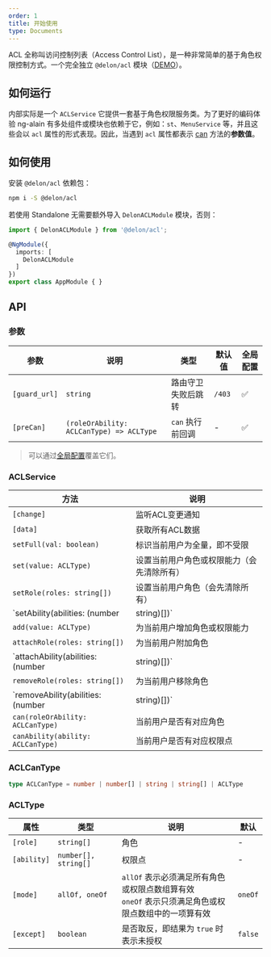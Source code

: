 ```yaml
---
order: 1
title: 开始使用
type: Documents
---
```


ACL 全称叫访问控制列表（Access Control List），是一种非常简单的基于角色权限控制方式。一个完全独立 `@delon/acl` 模块（[DEMO](//ng-alain.github.io/ng-alain/#/logics/acl)）。

## 如何运行

内部实际是一个 `ACLService` 它提供一套基于角色权限服务类。为了更好的编码体验 ng-alain 有多处组件或模块也依赖于它，例如：`st`、`MenuService` 等，并且这些会以 `acl` 属性的形式表现。因此，当遇到 `acl` 属性都表示 [can](#ACLCanType) 方法的**参数值**。

## 如何使用

安装 `@delon/acl` 依赖包：

```bash
npm i -S @delon/acl
```

若使用 Standalone 无需要额外导入 `DelonACLModule` 模块，否则：

```typescript
import { DelonACLModule } from '@delon/acl';

@NgModule({
  imports: [
    DelonACLModule
  ]
})
export class AppModule { }
```

## API

### 参数

| 参数 | 说明 | 类型 | 默认值 | 全局配置 |
|----|----|----|-----|------|
| `[guard_url]` | `string` | 路由守卫失败后跳转 | `/403` | ✅ |
| `[preCan]` | `(roleOrAbility: ACLCanType) => ACLType` | `can` 执行前回调 | - | ✅ |

> 可以通过[全局配置](/docs/global-config)覆盖它们。

### ACLService

| 方法 | 说明 |
|----|----|
| `[change]` | 监听ACL变更通知 |
| `[data]` | 获取所有ACL数据 |
| `setFull(val: boolean)` | 标识当前用户为全量，即不受限 |
| `set(value: ACLType)` | 设置当前用户角色或权限能力（会先清除所有） |
| `setRole(roles: string[])` | 设置当前用户角色（会先清除所有） |
| `setAbility(abilities: (number | string)[])` | 设置当前用户权限能力（会先清除所有） |
| `add(value: ACLType)` | 为当前用户增加角色或权限能力 |
| `attachRole(roles: string[])` | 为当前用户附加角色 |
| `attachAbility(abilities: (number | string)[])` | 为当前用户附加权限 |
| `removeRole(roles: string[])` | 为当前用户移除角色 |
| `removeAbility(abilities: (number | string)[])` | 为当前用户移除权限 |
| `can(roleOrAbility: ACLCanType)` | 当前用户是否有对应角色 |
| `canAbility(ability: ACLCanType)` | 当前用户是否有对应权限点 |

### ACLCanType

```ts
type ACLCanType = number | number[] | string | string[] | ACLType
```

### ACLType

| 属性 | 类型 | 说明 | 默认 |
|----|----|----|----|
| `[role]` | `string[]` | 角色 | - |
| `[ability]` | `number[], string[]` | 权限点 | - |
| `[mode]` | `allOf, oneOf` | `allOf` 表示必须满足所有角色或权限点数组算有效<br>`oneOf` 表示只须满足角色或权限点数组中的一项算有效 | `oneOf` |
| `[except]` | `boolean` | 是否取反，即结果为 `true` 时表示未授权 | `false` |
